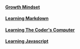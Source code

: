 #### [Growth Mindset](https://github.com/Mssmcbell/Reading-notes/blob/main/GrowthMindset.md) 
#### [Learning Markdown](https://github.com/Mssmcbell/Reading-notes/blob/main/LearningMarkdown.md#learning-markdown)
#### [Learning The Coder's Computer](https://github.com/Mssmcbell/Reading-notes/blob/main/LearningTheCodersComputer.md)
#### [Learning Javascript](https://github.com/Mssmcbell/Reading-notes/blob/main/LearningJavascript.md#learning-javascript)
